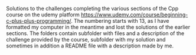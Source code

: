Solutions to the challenges completing the various sections of the Cpp course on the udemy platform https://www.udemy.com/course/beginning-c-plus-plus-programming/. The numbering starts with 13, as I have formatted my computer in the meantime and lost the solutions of the earlier sections. The folders contain subfolder with files and a description of the challenge provided by the course, subfolder with my solution and sometimes in addition a README file with a description made by me.<br>


